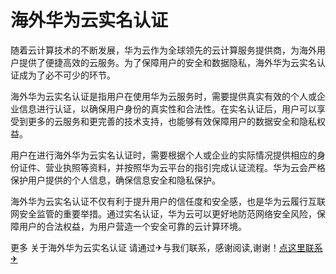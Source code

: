 # 海外华为云实名认证

随着云计算技术的不断发展，华为云作为全球领先的云计算服务提供商，为海外用户提供了便捷高效的云服务。为了保障用户的安全和数据隐私，海外华为云实名认证成为了必不可少的环节。

海外华为云实名认证是指用户在使用华为云服务时，需要提供真实有效的个人或企业信息进行认证，以确保用户身份的真实性和合法性。在实名认证后，用户可以享受到更多的云服务和更完善的技术支持，也能够有效保障用户的数据安全和隐私权益。

用户在进行海外华为云实名认证时，需要根据个人或企业的实际情况提供相应的身份证件、营业执照等资料，并按照华为云平台的指引完成认证流程。华为云会严格保护用户提供的个人信息，确保信息安全和隐私保护。

海外华为云实名认证不仅有利于提升用户的信任度和安全感，也是华为云履行互联网安全监管的重要举措。通过实名认证，华为云可以更好地防范网络安全风险，保障用户的合法权益，为用户营造一个安全可靠的云计算环境。

更多 关于海外华为云实名认证 请通过✈与我们联系，感谢阅读,谢谢！[点这里联系✈](https://abc.k02.cc)